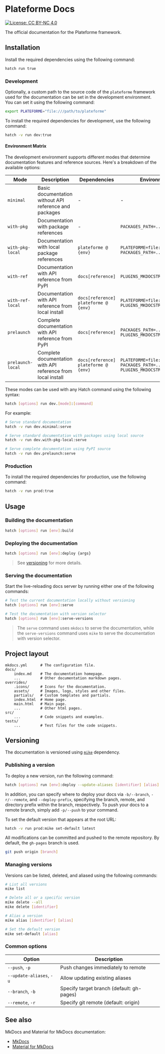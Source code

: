 # Plateforme Docs

[![License: CC BY-NC 4.0](https://img.shields.io/badge/License-CC_BY--NC_4.0-lightgrey.svg)](https://creativecommons.org/licenses/by-nc/4.0/)

The official documentation for the Plateforme framework.

## Installation

Install the required dependencies using the following command:

```bash
hatch run true
```

### Development

Optionally, a custom path to the source code of the `plateforme` framework used for the documentation can be set in the development environment. You can set it using the following command:

```bash
export PLATEFORME="file:///path/to/plateforme"
```

To install the required dependencies for development, use the following command:

```bash
hatch -v run dev:true
```

#### Environment Matrix

The development environment supports different modes that determine documentation features and reference sources. Here's a breakdown of the available options:

| Mode | Description | Dependencies | Environment variables |
| ---- | ----------- | ------------ | --------------------- |
| `minimal` | Basic documentation without API reference and packages | - | - |
| `with-pkg` | Documentation with package references | - | `PACKAGES_PATH=..` |
| `with-pkg-local` | Documentation with local package references | `plateforme @ {env}` | `PLATEFORME=file:///path/to/plateforme`<br>`PACKAGES_PATH=..` |
| `with-ref` | Documentation with API reference from PyPI | `docs[reference]` | `PLUGINS_MKDOCSTRINGS=TRUE` |
| `with-ref-local` | Documentation with API reference from local install | `docs[reference]`<br>`plateforme @ {env}` | `PLATEFORME=file:///path/to/plateforme`<br>`PLUGINS_MKDOCSTRINGS=TRUE` |
| `prelaunch` | Complete documentation with API reference from PyPI | `docs[reference]` | `PACKAGES_PATH=..`<br>`PLUGINS_MKDOCSTRINGS=TRUE` |
| `prelaunch-local` | Complete documentation with API reference from local install | `docs[reference]`<br>`plateforme @ {env}` | `PLATEFORME=file:///path/to/plateforme`<br>`PACKAGES_PATH=..`<br>`PLUGINS_MKDOCSTRINGS=TRUE` |

These modes can be used with any Hatch command using the following syntax:

```bash
hatch [options] run dev.[mode]:[command]
```

For example:

```bash
# Serve standard documentation
hatch -v run dev.minimal:serve

# Serve standard documentation with packages using local source
hatch -v run dev.with-pkg-local:serve

# Serve complete documentation using PyPI source
hatch -v run dev.prelaunch:serve
```

### Production

To install the required dependencies for production, use the following command:

```bash
hatch -v run prod:true
```

## Usage

### Building the documentation

```bash
hatch [options] run [env]:build
```

### Deploying the documentation

```bash
hatch [options] run [env]:deploy {args}
```

> See [versioning](#versioning) for more details.

### Serving the documentation

Start the live-reloading docs server by running either one of the following commands:

```bash
# Test the current documentation locally without versioning
hatch [options] run [env]:serve

# Test the documentation with version selector
hatch [options] run [env]:serve-versions
```

> The `serve` command uses `mkdocs` to serve the documentation, while the `serve-versions` command uses `mike` to serve the documentation with version selector.

## Project layout

    mkdocs.yml      # The configuration file.
    docs/
        index.md    # The documentation homepage.
        ...         # Other documentation markdown pages.
    overrides/
        .icons/     # Icons for the documentation.
        assets/     # Images, logo, styles and other files.
        partials/   # Custom templates and partials.
        index.html  # Home page.
        main.html   # Main page.
        ...         # Other html pages.
    src/
        ...         # Code snippets and examples.
    tests/
        ...         # Test files for the code snippets.

## Versioning

The documentation is versioned using [`mike`](https://github.com/jimporter/mike) dependency.

### Publishing a version

To deploy a new version, run the following command:

```bash
hatch [options] run [env]:deploy --update-aliases [identifier] [alias]
```

In addition, you can specify where to deploy your docs via `-b/--branch`, `-r/--remote`, and `--deploy-prefix`, specifying the branch, remote, and directory prefix within the branch, respectively. To push your docs to a remote branch, simply add `-p/--push` to your command.

To set the default version that appears at the root URL:

```bash
hatch -v run prod:mike set-default latest
```

All modifications can be committed and pushed to the remote repository. By default, the `gh-pages` branch is used.

```bash
git push origin [branch]
```

### Managing versions

Versions can be listed, deleted, and aliased using the following commands:

```bash
# List all versions
mike list

# Delete all or a specific version
mike delete --all
mike delete [identifier]

# Alias a version
mike alias [identifier] [alias]

# Set the default version
mike set-default [alias]
```

### Common options

| Option | Description |
| ------ | ----------- |
| `--push`, `-p` | Push changes immediately to remote |
| `--update-aliases`, `-u` | Allow updating existing aliases |
| `--branch`, `-b` | Specify target branch (default: gh-pages) |
| `--remote`, `-r` | Specify git remote (default: origin) |

## See also

MkDocs and Material for MkDocs documentation:
- [MkDocs](https://www.mkdocs.org)
- [Material for MkDocs](https://squidfunk.github.io/mkdocs-material/)
